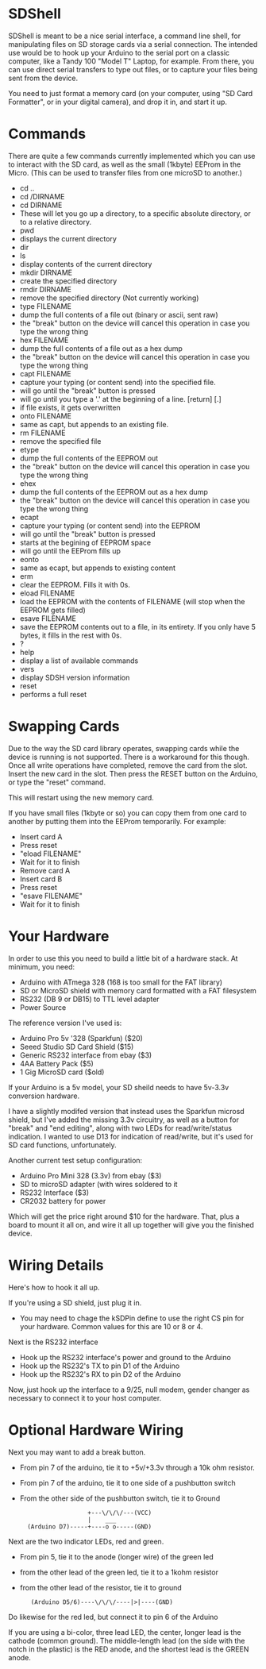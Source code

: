 SDShell
=======

SDShell is meant to be a nice serial interface, a command line
shell, for manipulating files on SD storage cards via a serial
connection.  The intended use would be to hook up your Arduino to
the serial port on a classic computer, like a Tandy 100 "Model T"
Laptop, for example.  From there, you can use direct serial transfers
to type out files, or to capture your files being sent from the
device.

You need to just format a memory card (on your computer, using "SD
Card Formatter", or in your digital camera), and drop it in, and
start it up.

Commands
========

There are quite a few commands currently implemented which you can
use to interact with the SD card, as well as the small (1kbyte)
EEProm in the Micro. (This can be used to transfer files from one
microSD to another.)

- cd ..
- cd /DIRNAME
- cd DIRNAME
 - These will let you go up a directory, to a specific absolute directory, or to a relative directory.
- pwd
 - displays the current directory
- dir
- ls
 - display contents of the current directory
- mkdir DIRNAME
 - create the specified directory
- rmdir DIRNAME
 - remove the specified directory (Not currently working)
- type FILENAME
 - dump the full contents of a file out (binary or ascii, sent raw)
 - the "break" button on the device will cancel this operation in case you type the wrong thing
- hex FILENAME
 - dump the full contents of a file out as a hex dump
 - the "break" button on the device will cancel this operation in case you type the wrong thing
- capt FILENAME
 - capture your typing (or content send) into the specified file.
 - will go until the "break" button is pressed
 - will go until you type a '.' at the beginning of a line.  [return] [.]
 - if file exists, it gets overwritten
- onto FILENAME
 - same as capt, but appends to an existing file.
- rm FILENAME
 - remove the specified file
- etype
 - dump the full contents of the EEPROM out
 - the "break" button on the device will cancel this operation in case you type the wrong thing
- ehex
 - dump the full contents of the EEPROM out as a hex dump
 - the "break" button on the device will cancel this operation in case you type the wrong thing
- ecapt
 - capture your typing (or content send) into the EEPROM
 - will go until the "break" button is pressed
 - starts at the begining of EEPROM space
 - will go until the EEProm fills up
- eonto
 - same as ecapt, but appends to existing content
- erm
 - clear the EEPROM.  Fills it with 0s.
- eload FILENAME
 - load the EEPROM with the contents of FILENAME (will stop when the EEPROM gets filled)
- esave FILENAME
 - save the EEPROM contents out to a file, in its entirety.  If you only have 5 bytes, it fills in the rest with 0s.
- ?
- help
 - display a list of available commands
- vers
 - display SDSH version information
- reset
 - performs a full reset


Swapping Cards
==============

Due to the way the SD card library operates, swapping cards while
the device is running is not supported.  There is a workaround for
this though.  Once all write operations have completed, remove the
card from the slot.  Insert the new card in the slot.  Then press
the RESET button on the Arduino, or type the "reset" command.

This will restart using the new memory card.

If you have small files (1kbyte or so) you can copy them from one
card to another by putting them into the EEProm temporarily.  For
example:

- Insert card A
- Press reset
- "eload FILENAME"
- Wait for it to finish
- Remove card A
- Insert card B
- Press reset
- "esave FILENAME"
- Wait for it to finish

Your Hardware
=============

In order to use this you need to build a little bit of a hardware
stack.  At minimum, you need:

- Arduino with ATmega 328 (168 is too small for the FAT library)
- SD or MicroSD shield with memory card formatted with a FAT filesystem
- RS232 (DB 9 or DB15) to TTL level adapter
- Power Source

The reference version I've used is:
- Arduino Pro 5v '328 (Sparkfun) ($20)
- Seeed Studio SD Card Shield ($15)
- Generic RS232 interface from ebay ($3)
- 4AA Battery Pack ($5)
- 1 Gig MicroSD card ($old)

If your Arduino is a 5v model, your SD sheild needs to have 5v-3.3v
conversion hardware.

I have a slightly modifed version that instead uses the Sparkfun
microsd shield, but I've added the missing 3.3v circuitry, as well
as a button for "break" and "end editing", along with two LEDs for
read/write/status indication.  I wanted to use D13 for indication
of read/write, but it's used for SD card functions, unfortunately.

Another current test setup configuration:
- Arduino Pro Mini 328 (3.3v) from ebay ($3)
- SD to microSD adapter (with wires soldered to it
- RS232 Interface ($3)
- CR2032 battery for power

Which will get the price right around $10 for the hardware.  That,
plus a board to mount it all on, and wire it all up together will
give you the finished device.

Wiring Details
==============

Here's how to hook it all up.

If you're using a SD shield, just plug it in.
- You may need to chage the kSDPin define to use the right CS pin for your hardware. Common values for this are 10 or 8 or 4.

Next is the RS232 interface
- Hook up the RS232 interface's power and ground to the Arduino
- Hook up the RS232's TX to pin D1 of the Arduino
- Hook up the RS232's RX to pin D2 of the Arduino

Now, just hook up the interface to a 9/25, null modem, gender changer
as necessary to connect it to your host computer.


Optional Hardware Wiring
========================

Next you may want to add a break button.
- From pin 7 of the arduino, tie it to +5v/+3.3v through a 10k ohm resistor.
- From pin 7 of the arduino, tie it to one side of a pushbutton switch
- From the other side of the pushbutton switch, tie it to Ground

                         +---\/\/\/---(VCC)
                         |    ___
        (Arduino D7)-----+----o o-----(GND)

Next are the two indicator LEDs, red and green.
- From pin 5, tie it to the anode (longer wire) of the green led
- from the other lead of the green led, tie it to a 1kohm resistor
- from the other lead of the resistor, tie it to ground

         (Arduino D5/6)----\/\/\/----|>|----(GND)

Do likewise for the red led, but connect it to pin 6 of the Arduino

If you are using a bi-color, three lead LED, the center, longer
lead is the cathode (common ground).  The middle-length lead (on
the side with the notch in the plastic) is the RED anode, and the
shortest lead is the GREEN anode.
